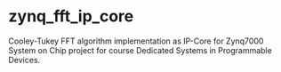 # zynq_fft_ip_core

Cooley-Tukey FFT algorithm implementation as IP-Core for Zynq7000 System on Chip project for course Dedicated Systems in Programmable Devices.

